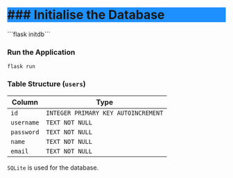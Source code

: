 <h1 style="background-color:DodgerBlue;">### Initialise the Database</h1>
```flask initdb```

### Run the Application
```flask run```

### Table Structure (`users`)
| Column  | Type|
| ------------- | ------------- |
| `id`  | `INTEGER PRIMARY KEY AUTOINCREMENT` |
| `username`  | `TEXT NOT NULL`  |
| `password`  | `TEXT NOT NULL`  |
| `name`  | `TEXT NOT NULL` |
| `email`  | `TEXT NOT NULL`  |

`SQLite` is used for the database.
